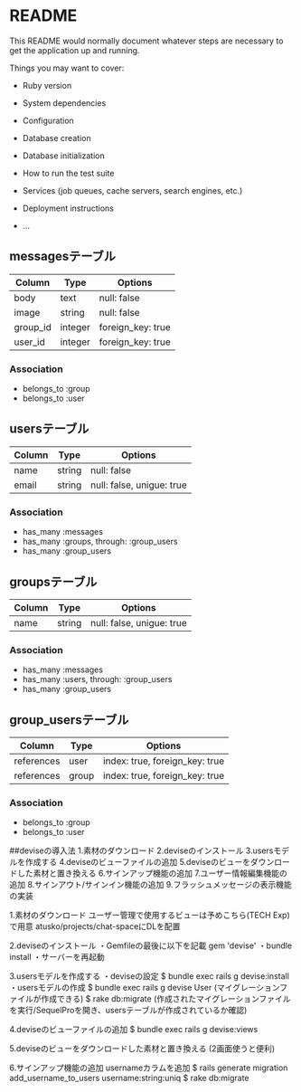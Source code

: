 # README

This README would normally document whatever steps are necessary to get the
application up and running.

Things you may want to cover:

* Ruby version

* System dependencies

* Configuration

* Database creation

* Database initialization

* How to run the test suite

* Services (job queues, cache servers, search engines, etc.)

* Deployment instructions

* ...

## messagesテーブル

|Column|Type|Options|
|------|----|-------|
|body|text|null: false|
|image|string|null: false|
|group_id|integer|foreign_key: true|
|user_id|integer|foreign_key: true|

### Association
- belongs_to :group
- belongs_to :user


## usersテーブル

|Column|Type|Options|
|------|----|-------|
|name|string|null: false|
|email|string|null: false, unigue: true|

### Association
- has_many :messages
- has_many :groups, through: :group_users
- has_many :group_users


## groupsテーブル

|Column|Type|Options|
|------|----|-------|
|name|string|null: false, unigue: true|

### Association
- has_many :messages
- has_many :users, through: :group_users
- has_many :group_users


## group_usersテーブル
|Column|Type|Options|
|------|----|-------|
|references|user|index: true, foreign_key: true|
|references|group|index: true, foreign_key: true|

### Association
- belongs_to :group
- belongs_to :user

##deviseの導入法
1.素材のダウンロード
2.deviseのインストール
3.usersモデルを作成する
4.deviseのビューファイルの追加
5.deviseのビューをダウンロードした素材と置き換える
6.サインアップ機能の追加
7.ユーザー情報編集機能の追加
8.サインアウト/サインイン機能の追加
9.フラッシュメッセージの表示機能の実装

1.素材のダウンロード
ユーザー管理で使用するビューは予めこちら(TECH Exp)で用意
atusko/projects/chat-spaceにDLを配置

2.deviseのインストール
・Gemfileの最後に以下を記載
  gem 'devise'
・bundle install
・サーバーを再起動

3.usersモデルを作成する
・deviseの設定
$ bundle exec rails g devise:install
・usersモデルの作成
$ bundle exec rails g devise User
 (マイグレーションファイルが作成できる)
$ rake db:migrate
 (作成されたマイグレーションファイルを実行/SequelProを開き、usersテーブルが作成されているか確認)

4.deviseのビューファイルの追加
$ bundle exec rails g devise:views

5.deviseのビューをダウンロードした素材と置き換える
 (2画面使うと便利)

6.サインアップ機能の追加
 usernameカラムを追加
 $ rails generate migration add_username_to_users username:string:uniq
 $ rake db:migrate




